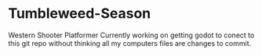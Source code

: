 # Tumbleweed-Season
Western Shooter Platformer
Currently working on getting godot to conect to this git repo without thinking all my computers files are changes to commit.
